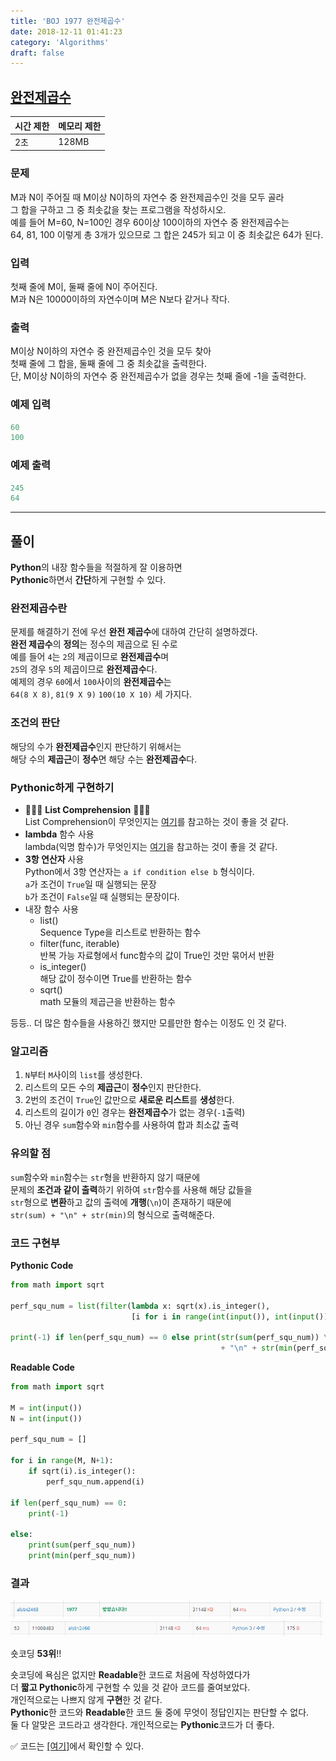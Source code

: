 ```yaml
---
title: 'BOJ 1977 완전제곱수'
date: 2018-12-11 01:41:23
category: 'Algorithms'
draft: false
---
```


## [완전제곱수](https://www.acmicpc.net/problem/1977)

| 시간 제한 | 메모리 제한 |
| --------- | ----------- |
| 2초       | 128MB       |

### 문제

M과 N이 주어질 때 M이상 N이하의 자연수 중 완전제곱수인 것을 모두 골라<br/>
그 합을 구하고 그 중 최솟값을 찾는 프로그램을 작성하시오.<br/>
예를 들어 M=60, N=100인 경우 60이상 100이하의 자연수 중 완전제곱수는<br/>
64, 81, 100 이렇게 총 3개가 있으므로 그 합은 245가 되고 이 중 최솟값은 64가 된다.<br/>

### 입력

첫째 줄에 M이, 둘째 줄에 N이 주어진다.<br/>
M과 N은 10000이하의 자연수이며 M은 N보다 같거나 작다.<br/>

### 출력

M이상 N이하의 자연수 중 완전제곱수인 것을 모두 찾아<br/>
첫째 줄에 그 합을, 둘째 줄에 그 중 최솟값을 출력한다.<br/>
단, M이상 N이하의 자연수 중 완전제곱수가 없을 경우는 첫째 줄에 -1을 출력한다.<br/>

### 예제 입력

```python
60
100
```

### 예제 출력

```python
245
64
```

---

## 풀이

**Python**의 내장 함수들을 적절하게 잘 이용하면 <br/>
**Pythonic**하면서 **간단**하게 구현할 수 있다.<br/>

### 완전제곱수란

문제를 해결하기 전에 우선 **완전 제곱수**에 대하여 간단히 설명하겠다.<br/>
**완전 제곱수**의 **정의**는 정수의 제곱으로 된 수로<br/>
예를 들어 `4`는 `2`의 제곱이므로 **완전제곱수**며<br/>
`25`의 경우 `5`의 제곱이므로 **완전제곱수**다.<br/>
예제의 경우 `60`에서 `100`사이의 **완전제곱수**는<br/>
`64(8 X 8)`, `81(9 X 9)` `100(10 X 10)` 세 가지다.<br/>

### 조건의 판단

해당의 수가 **완전제곱수**인지 판단하기 위해서는<br/>
해당 수의 **제곱근**이 **정수**면 해당 수는 **완전제곱수**다.<br/>

### Pythonic하게 구현하기

- &#127775;&#127775;&#127775; **List Comprehension** &#127775;&#127775;&#127775;<br/>
  List Comprehension이 무엇인지는 [여기](https://mingrammer.com/introduce-comprehension-of-python/)를 참고하는 것이 좋을 것 같다.<br/>
- **lambda** 함수 사용<br/>
  lambda(익명 함수)가 무엇인지는 [여기](https://wikidocs.net/64)을 참고하는 것이 좋을 것 같다.
- **3항 연산자** 사용<br/>
  Python에서 3항 연산자는 `a if condition else b` 형식이다.<br/>
  `a`가 조건이 `True`일 때 실행되는 문장<br/>
  `b`가 조건이 `False`일 때 실행되는 문장이다.
- 내장 함수 사용
  - list()<br/>
    Sequence Type을 리스트로 반환하는 함수<br/>
  - filter(func, iterable)<br/>
    반복 가능 자료형에서 func함수의 값이 True인 것만 묶어서 반환<br/>
  - is_integer()<br/>
    해당 값이 정수이면 True를 반환하는 함수<br/>
  - sqrt()<br/>
    math 모듈의 제곱근을 반환하는 함수<br/>

등등.. 더 많은 함수들을 사용하긴 했지만 모를만한 함수는 이정도 인 것 같다.

### 알고리즘

1. `N`부터 `M`사이의 `list`를 생성한다.
2. 리스트의 모든 수의 **제곱근**이 **정수**인지 판단한다.
3. 2번의 조건이 `True`인 값만으로 **새로운 리스트**를 **생성**한다.
4. 리스트의 길이가 `0`인 경우는 **완전제곱수**가 없는 경우(`-1`출력)
5. 아닌 경우 `sum`함수와 `min`함수를 사용하여 합과 최소값 출력<br/>

### 유의할 점

`sum`함수와 `min`함수는 `str`형을 반환하지 않기 때문에<br/>
문제의 **조건과 같이 출력**하기 위하여 `str`함수를 사용해 해당 값들을<br/>
`str`형으로 **변환**하고 값의 출력에 **개행**(`\n`)이 존재하기 때문에<br/>
`str(sum) + "\n" + str(min)`의 형식으로 출력해준다.

### 코드 구현부

**Pythonic Code**

```python
from math import sqrt

perf_squ_num = list(filter(lambda x: sqrt(x).is_integer(),
                           [i for i in range(int(input()), int(input()) + 1)]))

print(-1) if len(perf_squ_num) == 0 else print(str(sum(perf_squ_num)) \
                                               + "\n" + str(min(perf_squ_num)))
```

**Readable Code**

```python
from math import sqrt

M = int(input())
N = int(input())

perf_squ_num = []

for i in range(M, N+1):
    if sqrt(i).is_integer():
        perf_squ_num.append(i)

if len(perf_squ_num) == 0:
    print(-1)

else:
    print(sum(perf_squ_num))
    print(min(perf_squ_num))
```

### 결과

<img src="/assets/2018-12-11-1977/2.PNG" width="500" height="auto">

<img src="/assets/2018-12-11-1977/3.PNG" width="500" height="auto">

숏코딩 **53위**!!<br/>

숏코딩에 욕심은 없지만 **Readable**한 코드로 처음에 작성하였다가<br/>
더 **짧고 Pythonic**하게 구현할 수 있을 것 같아 코드를 줄여보았다.<br/>
개인적으로는 나쁘지 않게 **구현**한 것 같다.<br/>
**Pythonic**한 코드와 **Readable**한 코드 둘 중에 무엇이 정답인지는 판단할 수 없다.<br/>
둘 다 알맞은 코드라고 생각한다. 개인적으로는 **Pythonic**코드가 더 좋다.

&#9989; 코드는 [[여기]](https://github.com/alstn2468/BaekJoon_Online_Judge/blob/master/1900~1999/1977.py)에서 확인할 수 있다.
